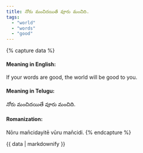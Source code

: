 ```yaml
---
title: నోరు మంచిదయితే వూరు మంచిది.
tags:
  - "world"
  - "words"
  - "good"
---
```


{% capture data %}
#### Meaning in English:
If your words are good, the world will be good to you.

#### Meaning in Telugu:
నోరు మంచిదయితే వూరు మంచిది.

#### Romanization:
Nōru man̄cidayitē vūru man̄cidi.
{% endcapture %}

{{ data | markdownify }}

